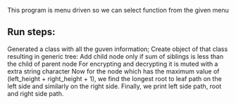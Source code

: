 This program is menu driven  so we can select function from the given menu 
## Run steps:
Generated a class with all the guven information;
Create object of that class resulting in generic tree:
Add child node only if sum of siblings is less than the child of parent node
For encrypting and decrypting it is muted with a extra string character
Now for the node which has the maximum value of (left_height + right_height + 1), we find the longest root to leaf path on the left side and similarly on the right side. Finally, we print left side path, root and right side path.
